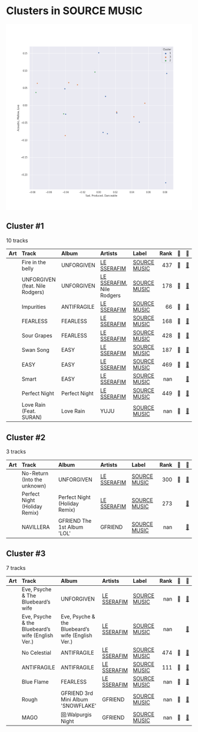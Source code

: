 # Clusters in SOURCE MUSIC

![Comparison of Cluster](../../../images/labels/source_music/clusters/clusters_scatter.png)

## Cluster #1

10 tracks

| Art | Track | Album | Artists | Label | Rank | 💚 | 🔗 |
|:---|:---|:---|:---|:---|---:|:---|:---|
| <img src="https://i.scdn.co/image/ab67616d0000b273d71fd77b89d08bc1bda219c7" alt="" width="50" /> | Fire in the belly | UNFORGIVEN | [LE SSERAFIM](../../../../artists/le_sserafim/overview.md) | [SOURCE MUSIC](../..) | 437 | 💚 | [🔗](https://open.spotify.com/track/05RlBHEZg1RmL9DnPgv9Qq) |
| <img src="https://i.scdn.co/image/ab67616d0000b273d71fd77b89d08bc1bda219c7" alt="" width="50" /> | UNFORGIVEN (feat. Nile Rodgers) | UNFORGIVEN | [LE SSERAFIM](../../../../artists/le_sserafim/overview.md), Nile Rodgers | [SOURCE MUSIC](../..) | 178 | 💚 | [🔗](https://open.spotify.com/track/51vRumtqbkNW9wrKfESwfu) |
| <img src="https://i.scdn.co/image/ab67616d0000b273a991995542d50a691b9ae5be" alt="" width="50" /> | Impurities | ANTIFRAGILE | [LE SSERAFIM](../../../../artists/le_sserafim/overview.md) | [SOURCE MUSIC](../..) | 66 | 💚 | [🔗](https://open.spotify.com/track/7F0MuIk5glqtowCUjbn9es) |
| <img src="https://i.scdn.co/image/ab67616d0000b2739030184114911536d5f77555" alt="" width="50" /> | FEARLESS | FEARLESS | [LE SSERAFIM](../../../../artists/le_sserafim/overview.md) | [SOURCE MUSIC](../..) | 168 | 💚 | [🔗](https://open.spotify.com/track/296nXCOv97WJNRWzIBQnoj) |
| <img src="https://i.scdn.co/image/ab67616d0000b2739030184114911536d5f77555" alt="" width="50" /> | Sour Grapes | FEARLESS | [LE SSERAFIM](../../../../artists/le_sserafim/overview.md) | [SOURCE MUSIC](../..) | 428 | 💚 | [🔗](https://open.spotify.com/track/6wBpO4Xc4YgShnENGSFA1M) |
| <img src="https://i.scdn.co/image/ab67616d0000b273110f5426b8c149e80804912a" alt="" width="50" /> | Swan Song | EASY | [LE SSERAFIM](../../../../artists/le_sserafim/overview.md) | [SOURCE MUSIC](../..) | 187 | 💚 | [🔗](https://open.spotify.com/track/2GquhrcHbl2zOnF5javAFp) |
| <img src="https://i.scdn.co/image/ab67616d0000b273110f5426b8c149e80804912a" alt="" width="50" /> | EASY | EASY | [LE SSERAFIM](../../../../artists/le_sserafim/overview.md) | [SOURCE MUSIC](../..) | 469 | 💚 | [🔗](https://open.spotify.com/track/2O4Bb2WCkjlTPO827OnBMI) |
| <img src="https://i.scdn.co/image/ab67616d0000b273110f5426b8c149e80804912a" alt="" width="50" /> | Smart | EASY | [LE SSERAFIM](../../../../artists/le_sserafim/overview.md) | [SOURCE MUSIC](../..) | nan | | [🔗](https://open.spotify.com/track/4lR8sYGMGZPvthF2yUfo7T) |
| <img src="https://i.scdn.co/image/ab67616d0000b2735e352f6eccf8cb96d0b247cc" alt="" width="50" /> | Perfect Night | Perfect Night | [LE SSERAFIM](../../../../artists/le_sserafim/overview.md) | [SOURCE MUSIC](../..) | 449 | 💚 | [🔗](https://open.spotify.com/track/74X2u8JMVooG2QbjRxXwR8) |
| <img src="https://i.scdn.co/image/ab67616d0000b273f8155fafa8e6f4d332f2e907" alt="" width="50" /> | Love Rain (Feat. SURAN) | Love Rain | YUJU | [SOURCE MUSIC](../..) | nan | 💚 | [🔗](https://open.spotify.com/track/4T5fM8eGg5Pj6PLtIGLeU5) |
## Cluster #2

3 tracks

| Art | Track | Album | Artists | Label | Rank | 💚 | 🔗 |
|:---|:---|:---|:---|:---|---:|:---|:---|
| <img src="https://i.scdn.co/image/ab67616d0000b273d71fd77b89d08bc1bda219c7" alt="" width="50" /> | No-Return (Into the unknown) | UNFORGIVEN | [LE SSERAFIM](../../../../artists/le_sserafim/overview.md) | [SOURCE MUSIC](../..) | 300 | 💚 | [🔗](https://open.spotify.com/track/6DSGb5CmwHX4pvclq8HUU1) |
| <img src="https://i.scdn.co/image/ab67616d0000b273f456ca5659f2d0169061b310" alt="" width="50" /> | Perfect Night (Holiday Remix) | Perfect Night (Holiday Remix) | [LE SSERAFIM](../../../../artists/le_sserafim/overview.md) | [SOURCE MUSIC](../..) | 273 | | [🔗](https://open.spotify.com/track/40CJrEAyXS8qe0BBFbYbJO) |
| <img src="https://i.scdn.co/image/ab67616d0000b27393f063bd7b14993d5ffb9287" alt="" width="50" /> | NAVILLERA | GFRIEND The 1st Album 'LOL' | GFRIEND | [SOURCE MUSIC](../..) | nan | | [🔗](https://open.spotify.com/track/2Oi0IO8K4BEbhPUdWcjNmv) |
## Cluster #3

7 tracks

| Art | Track | Album | Artists | Label | Rank | 💚 | 🔗 |
|:---|:---|:---|:---|:---|---:|:---|:---|
| <img src="https://i.scdn.co/image/ab67616d0000b273d71fd77b89d08bc1bda219c7" alt="" width="50" /> | Eve, Psyche & The Bluebeard’s wife | UNFORGIVEN | [LE SSERAFIM](../../../../artists/le_sserafim/overview.md) | [SOURCE MUSIC](../..) | nan | 💚 | [🔗](https://open.spotify.com/track/4QhnNyKDsAkXPwHkSnuc89) |
| <img src="https://i.scdn.co/image/ab67616d0000b2736d58843621783cd5abff29ab" alt="" width="50" /> | Eve, Psyche & the Bluebeard’s wife (English Ver.) | Eve, Psyche & the Bluebeard’s wife (English Ver.) | [LE SSERAFIM](../../../../artists/le_sserafim/overview.md) | [SOURCE MUSIC](../..) | nan | | [🔗](https://open.spotify.com/track/1xaLyNaaZC3i5tmaDAWP76) |
| <img src="https://i.scdn.co/image/ab67616d0000b273a991995542d50a691b9ae5be" alt="" width="50" /> | No Celestial | ANTIFRAGILE | [LE SSERAFIM](../../../../artists/le_sserafim/overview.md) | [SOURCE MUSIC](../..) | 474 | 💚 | [🔗](https://open.spotify.com/track/21ApmVGIzIAIDSBdHu6SVt) |
| <img src="https://i.scdn.co/image/ab67616d0000b273a991995542d50a691b9ae5be" alt="" width="50" /> | ANTIFRAGILE | ANTIFRAGILE | [LE SSERAFIM](../../../../artists/le_sserafim/overview.md) | [SOURCE MUSIC](../..) | 111 | 💚 | [🔗](https://open.spotify.com/track/4fsQ0K37TOXa3hEQfjEic1) |
| <img src="https://i.scdn.co/image/ab67616d0000b2739030184114911536d5f77555" alt="" width="50" /> | Blue Flame | FEARLESS | [LE SSERAFIM](../../../../artists/le_sserafim/overview.md) | [SOURCE MUSIC](../..) | nan | 💚 | [🔗](https://open.spotify.com/track/37YoRLUu1qId0ewavgvnkG) |
| <img src="https://i.scdn.co/image/ab67616d0000b273fc5b3a4f6c07140daa455a61" alt="" width="50" /> | Rough | GFRIEND 3rd Mini Album 'SNOWFLAKE' | GFRIEND | [SOURCE MUSIC](../..) | nan | 💚 | [🔗](https://open.spotify.com/track/3CVeGXpoPKJQ9JuhPp3mpL) |
| <img src="https://i.scdn.co/image/ab67616d0000b273a1c07b020417770f3385448f" alt="" width="50" /> | MAGO | 回:Walpurgis Night | GFRIEND | [SOURCE MUSIC](../..) | nan | 💚 | [🔗](https://open.spotify.com/track/46WaBBaEHzgbN88Ew0nh50) |